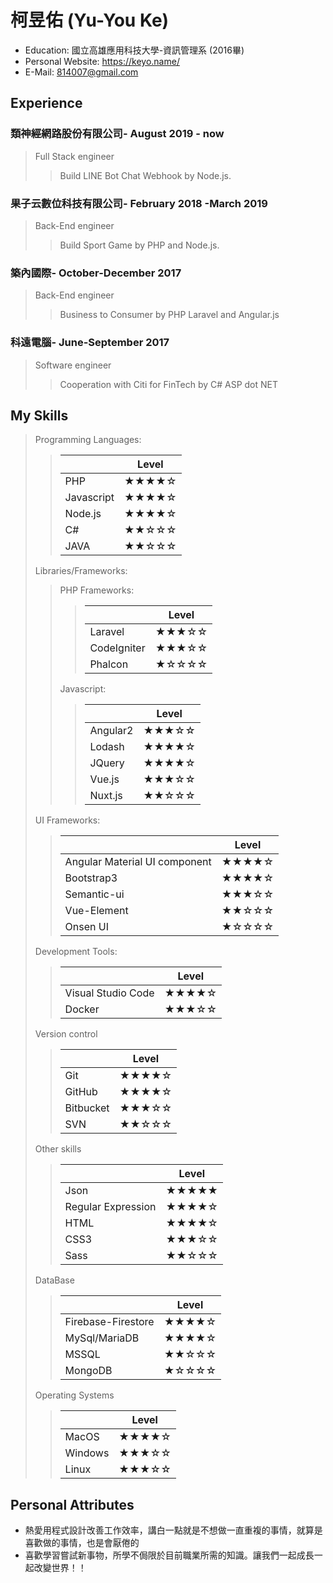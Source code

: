 

# 柯昱佑 (Yu-You Ke)

 - Education: 國立高雄應用科技大學-資訊管理系 (2016畢)
 - Personal Website: https://keyo.name/
 - E-Mail: 814007@gmail.com
 
## Experience
### 類神經網路股份有限公司- August 2019 - now
>Full Stack engineer
>>Build LINE Bot Chat Webhook by Node.js.

### 果子云數位科技有限公司- February 2018 -March 2019
>Back-End engineer
>>Build Sport Game by PHP and Node.js.

### 築內國際- October-December 2017
>Back-End engineer
>>Business to Consumer by PHP Laravel and Angular.js 

### 科遠電腦- June-September 2017
>Software engineer
>>Cooperation with Citi for FinTech by C# ASP dot NET

## My Skills

> Programming Languages:
>>||Level|
>>|--|--|
>>| PHP | ★★★★☆ |
>>| Javascript | ★★★★☆ |
>>| Node.js | ★★★★☆ |
>>| C# | ★★☆☆☆ |
>>| JAVA | ★★☆☆☆ |
> Libraries/Frameworks:
>> PHP Frameworks:
>>>||Level|
>>>|--|--|
>>>| Laravel | ★★★☆☆ |
>>>| CodeIgniter | ★★★☆☆ |
>>>| Phalcon | ★☆☆☆☆ |
>> Javascript:
>>>||Level|
>>>|--|--|
>>>| Angular2 | ★★★☆☆ |
>>>| Lodash | ★★★★☆ |
>>>| JQuery | ★★★★☆ |
>>>| Vue.js | ★★★☆☆ |
>>>| Nuxt.js | ★★☆☆☆ |
> UI Frameworks:
>>||Level|
>>|--|--|
>>| Angular Material UI component | ★★★★☆ |
>>| Bootstrap3 | ★★★★☆ |
>>| Semantic-ui | ★★★☆☆ |
>>| Vue-Element | ★★☆☆☆ |
>>| Onsen UI | ★☆☆☆☆ |
> Development Tools:
>>||Level|
>>|--|--|
>>|Visual Studio Code|★★★★☆ |
>>| Docker | ★★★☆☆ |
> Version control
>>||Level|
>>|------|------|
>>|Git|★★★★☆ |
>>|GitHub|★★★★☆ |
>>|Bitbucket|★★★☆☆ |
>>|SVN|★★☆☆☆ |
> Other skills
>>||Level|
>>|--|--|
>>|Json|★★★★★|
>>|Regular Expression|★★★★☆|
>>|HTML|★★★★☆ |
>>|CSS3|★★★☆☆|
>>|Sass|★★☆☆☆ |
> DataBase
>>||Level|
>>|--|--|
>>|Firebase-Firestore|★★★★☆|
>>|MySql/MariaDB|★★★★☆|
>>|MSSQL|★★☆☆☆ |
>>|MongoDB|★☆☆☆☆|
> Operating Systems
>>||Level|
>>|--|--|
>>|MacOS|★★★★☆|
>>|Windows|★★★☆☆|
>>|Linux|★★★☆☆ |



## Personal Attributes 

 - 熱愛用程式設計改善工作效率，講白一點就是不想做一直重複的事情，就算是喜歡做的事情，也是會厭倦的
 - 喜歡學習嘗試新事物，所學不侷限於目前職業所需的知識。讓我們一起成長一起改變世界！！
